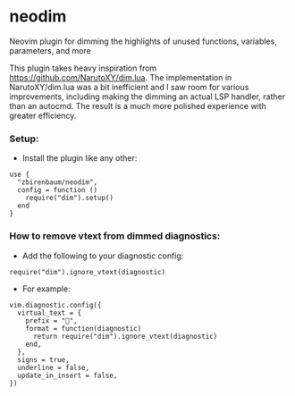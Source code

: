 # neodim
Neovim plugin for dimming the highlights of unused functions, variables, parameters, and more

This plugin takes heavy inspiration from https://github.com/NarutoXY/dim.lua. The implementation in NarutoXY/dim.lua was a bit inefficient and I saw room for various improvements, including making the dimming an actual LSP handler, rather than an autocmd. The result is a much more polished experience with greater efficiency.

### Setup:

- Install the plugin like any other:
```
use {
  "zbirenbaum/neodim",
  config = function ()
    require("dim").setup()
  end
}
```
### How to remove vtext from dimmed diagnostics: 
- Add the following to your diagnostic config:

`require("dim").ignore_vtext(diagnostic)`

- For example:

```
vim.diagnostic.config({
  virtual_text = {
    prefix = "",
    format = function(diagnostic)
      return require("dim").ignore_vtext(diagnostic)
    end,
  },
  signs = true,
  underline = false,
  update_in_insert = false,
})
```
